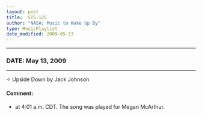 ```yaml
---
layout: post
title:  STS-125
author: "NASA: Music to Wake Up By"
type: MusicPlaylist
date_modified: 2009-05-13
---
```


----
### DATE: May 13, 2009
----
✧ Upside Down by Jack Johnson

#### Comment:
* at 4:01 a.m. CDT. The song was played for Megan McArthur.
